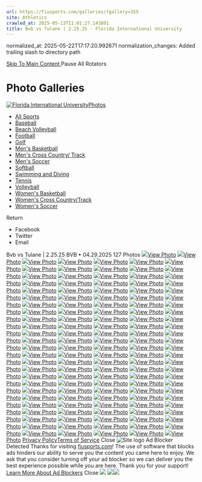 ```yaml
---
url: https://fiusports.com/galleries/?gallery=355
site: Athletics
crawled_at: 2025-05-13T11:01:27.143801
title: Bvb vs Tulane | 2.25.25 - Florida International University
---
```

normalized_at: 2025-05-22T17:17:20.992671
normalization_changes: Added trailing slash to directory path

[ Skip To Main Content ](https://fiusports.com/galleries/womens-beach-volleyball/bvb-vs-tulane-2-25-25/355#main-content) Pause All Rotators 
# Photo Galleries
[![Florida International University](https://fiusports.com/images/logos/site/site.png?height=60)Photos](https://fiusports.com/galleries/)
  * [All Sports](https://fiusports.com/galleries/)
  * [Baseball](https://fiusports.com/galleries/baseball/1)
  * [Beach Volleyball](https://fiusports.com/galleries/womens-beach-volleyball/19)
  * [Football](https://fiusports.com/galleries/football/4)
  * [Golf](https://fiusports.com/galleries/womens-golf/20)
  * [Men's Basketball](https://fiusports.com/galleries/mens-basketball/6)
  * [Men's Cross Country/ Track](https://fiusports.com/galleries/mens-cross-country/7)
  * [Men's Soccer](https://fiusports.com/galleries/mens-soccer/9)
  * [Softball](https://fiusports.com/galleries/softball/10)
  * [Swimming and Diving](https://fiusports.com/galleries/womens-swimming-and-diving/15)
  * [Tennis](https://fiusports.com/galleries/womens-tennis/16)
  * [Volleyball](https://fiusports.com/galleries/womens-volleyball/18)
  * [Women's Basketball](https://fiusports.com/galleries/womens-basketball/12)
  * [Women's Cross Country/Track](https://fiusports.com/galleries/womens-track-and-field/17)
  * [Women's Soccer](https://fiusports.com/galleries/womens-soccer/14)


Return
  * Facebook
  * Twitter
  * Email


Bvb vs Tulane | 2.25.25
BVB • 04.29.2025
127 Photos
[![](https://fiusports.com/images/2025/4/29/Tulane_1-001.jpg?width=682&height=1024)View Photo](https://fiusports.com/galleries/womens-beach-volleyball/bvb-vs-tulane-2-25-25/image-1/355/62554)
[![](https://fiusports.com/galleries/womens-beach-volleyball/bvb-vs-tulane-2-25-25/355)View Photo](https://fiusports.com/galleries/womens-beach-volleyball/bvb-vs-tulane-2-25-25/image-2/355/62555)
[![](https://fiusports.com/galleries/womens-beach-volleyball/bvb-vs-tulane-2-25-25/355)View Photo](https://fiusports.com/galleries/womens-beach-volleyball/bvb-vs-tulane-2-25-25/image-3/355/62556)
[![](https://fiusports.com/galleries/womens-beach-volleyball/bvb-vs-tulane-2-25-25/355)View Photo](https://fiusports.com/galleries/womens-beach-volleyball/bvb-vs-tulane-2-25-25/image-4/355/62557)
[![](https://fiusports.com/galleries/womens-beach-volleyball/bvb-vs-tulane-2-25-25/355)View Photo](https://fiusports.com/galleries/womens-beach-volleyball/bvb-vs-tulane-2-25-25/image-5/355/62558)
[![](https://fiusports.com/galleries/womens-beach-volleyball/bvb-vs-tulane-2-25-25/355)View Photo](https://fiusports.com/galleries/womens-beach-volleyball/bvb-vs-tulane-2-25-25/image-6/355/62559)
[![](https://fiusports.com/galleries/womens-beach-volleyball/bvb-vs-tulane-2-25-25/355)View Photo](https://fiusports.com/galleries/womens-beach-volleyball/bvb-vs-tulane-2-25-25/image-7/355/62560)
[![](https://fiusports.com/galleries/womens-beach-volleyball/bvb-vs-tulane-2-25-25/355)View Photo](https://fiusports.com/galleries/womens-beach-volleyball/bvb-vs-tulane-2-25-25/image-8/355/62561)
[![](https://fiusports.com/galleries/womens-beach-volleyball/bvb-vs-tulane-2-25-25/355)View Photo](https://fiusports.com/galleries/womens-beach-volleyball/bvb-vs-tulane-2-25-25/image-9/355/62562)
[![](https://fiusports.com/galleries/womens-beach-volleyball/bvb-vs-tulane-2-25-25/355)View Photo](https://fiusports.com/galleries/womens-beach-volleyball/bvb-vs-tulane-2-25-25/image-10/355/62563)
[![](https://fiusports.com/galleries/womens-beach-volleyball/bvb-vs-tulane-2-25-25/355)View Photo](https://fiusports.com/galleries/womens-beach-volleyball/bvb-vs-tulane-2-25-25/image-11/355/62564)
[![](https://fiusports.com/galleries/womens-beach-volleyball/bvb-vs-tulane-2-25-25/355)View Photo](https://fiusports.com/galleries/womens-beach-volleyball/bvb-vs-tulane-2-25-25/image-12/355/62565)
[![](https://fiusports.com/galleries/womens-beach-volleyball/bvb-vs-tulane-2-25-25/355)View Photo](https://fiusports.com/galleries/womens-beach-volleyball/bvb-vs-tulane-2-25-25/image-13/355/62566)
[![](https://fiusports.com/galleries/womens-beach-volleyball/bvb-vs-tulane-2-25-25/355)View Photo](https://fiusports.com/galleries/womens-beach-volleyball/bvb-vs-tulane-2-25-25/image-14/355/62567)
[![](https://fiusports.com/galleries/womens-beach-volleyball/bvb-vs-tulane-2-25-25/355)View Photo](https://fiusports.com/galleries/womens-beach-volleyball/bvb-vs-tulane-2-25-25/image-15/355/62568)
[![](https://fiusports.com/galleries/womens-beach-volleyball/bvb-vs-tulane-2-25-25/355)View Photo](https://fiusports.com/galleries/womens-beach-volleyball/bvb-vs-tulane-2-25-25/image-16/355/62569)
[![](https://fiusports.com/galleries/womens-beach-volleyball/bvb-vs-tulane-2-25-25/355)View Photo](https://fiusports.com/galleries/womens-beach-volleyball/bvb-vs-tulane-2-25-25/image-17/355/62570)
[![](https://fiusports.com/galleries/womens-beach-volleyball/bvb-vs-tulane-2-25-25/355)View Photo](https://fiusports.com/galleries/womens-beach-volleyball/bvb-vs-tulane-2-25-25/image-18/355/62571)
[![](https://fiusports.com/galleries/womens-beach-volleyball/bvb-vs-tulane-2-25-25/355)View Photo](https://fiusports.com/galleries/womens-beach-volleyball/bvb-vs-tulane-2-25-25/image-19/355/62572)
[![](https://fiusports.com/galleries/womens-beach-volleyball/bvb-vs-tulane-2-25-25/355)View Photo](https://fiusports.com/galleries/womens-beach-volleyball/bvb-vs-tulane-2-25-25/image-20/355/62573)
[![](https://fiusports.com/galleries/womens-beach-volleyball/bvb-vs-tulane-2-25-25/355)View Photo](https://fiusports.com/galleries/womens-beach-volleyball/bvb-vs-tulane-2-25-25/image-21/355/62574)
[![](https://fiusports.com/galleries/womens-beach-volleyball/bvb-vs-tulane-2-25-25/355)View Photo](https://fiusports.com/galleries/womens-beach-volleyball/bvb-vs-tulane-2-25-25/image-22/355/62575)
[![](https://fiusports.com/galleries/womens-beach-volleyball/bvb-vs-tulane-2-25-25/355)View Photo](https://fiusports.com/galleries/womens-beach-volleyball/bvb-vs-tulane-2-25-25/image-23/355/62576)
[![](https://fiusports.com/galleries/womens-beach-volleyball/bvb-vs-tulane-2-25-25/355)View Photo](https://fiusports.com/galleries/womens-beach-volleyball/bvb-vs-tulane-2-25-25/image-24/355/62577)
[![](https://fiusports.com/galleries/womens-beach-volleyball/bvb-vs-tulane-2-25-25/355)View Photo](https://fiusports.com/galleries/womens-beach-volleyball/bvb-vs-tulane-2-25-25/image-25/355/62578)
[![](https://fiusports.com/galleries/womens-beach-volleyball/bvb-vs-tulane-2-25-25/355)View Photo](https://fiusports.com/galleries/womens-beach-volleyball/bvb-vs-tulane-2-25-25/image-26/355/62579)
[![](https://fiusports.com/galleries/womens-beach-volleyball/bvb-vs-tulane-2-25-25/355)View Photo](https://fiusports.com/galleries/womens-beach-volleyball/bvb-vs-tulane-2-25-25/image-27/355/62580)
[![](https://fiusports.com/galleries/womens-beach-volleyball/bvb-vs-tulane-2-25-25/355)View Photo](https://fiusports.com/galleries/womens-beach-volleyball/bvb-vs-tulane-2-25-25/image-28/355/62581)
[![](https://fiusports.com/galleries/womens-beach-volleyball/bvb-vs-tulane-2-25-25/355)View Photo](https://fiusports.com/galleries/womens-beach-volleyball/bvb-vs-tulane-2-25-25/image-29/355/62582)
[![](https://fiusports.com/galleries/womens-beach-volleyball/bvb-vs-tulane-2-25-25/355)View Photo](https://fiusports.com/galleries/womens-beach-volleyball/bvb-vs-tulane-2-25-25/image-30/355/62583)
[![](https://fiusports.com/galleries/womens-beach-volleyball/bvb-vs-tulane-2-25-25/355)View Photo](https://fiusports.com/galleries/womens-beach-volleyball/bvb-vs-tulane-2-25-25/image-31/355/62584)
[![](https://fiusports.com/galleries/womens-beach-volleyball/bvb-vs-tulane-2-25-25/355)View Photo](https://fiusports.com/galleries/womens-beach-volleyball/bvb-vs-tulane-2-25-25/image-32/355/62585)
[![](https://fiusports.com/galleries/womens-beach-volleyball/bvb-vs-tulane-2-25-25/355)View Photo](https://fiusports.com/galleries/womens-beach-volleyball/bvb-vs-tulane-2-25-25/image-33/355/62586)
[![](https://fiusports.com/galleries/womens-beach-volleyball/bvb-vs-tulane-2-25-25/355)View Photo](https://fiusports.com/galleries/womens-beach-volleyball/bvb-vs-tulane-2-25-25/image-34/355/62587)
[![](https://fiusports.com/galleries/womens-beach-volleyball/bvb-vs-tulane-2-25-25/355)View Photo](https://fiusports.com/galleries/womens-beach-volleyball/bvb-vs-tulane-2-25-25/image-35/355/62588)
[![](https://fiusports.com/galleries/womens-beach-volleyball/bvb-vs-tulane-2-25-25/355)View Photo](https://fiusports.com/galleries/womens-beach-volleyball/bvb-vs-tulane-2-25-25/image-36/355/62589)
[![](https://fiusports.com/galleries/womens-beach-volleyball/bvb-vs-tulane-2-25-25/355)View Photo](https://fiusports.com/galleries/womens-beach-volleyball/bvb-vs-tulane-2-25-25/image-37/355/62590)
[![](https://fiusports.com/galleries/womens-beach-volleyball/bvb-vs-tulane-2-25-25/355)View Photo](https://fiusports.com/galleries/womens-beach-volleyball/bvb-vs-tulane-2-25-25/image-38/355/62591)
[![](https://fiusports.com/galleries/womens-beach-volleyball/bvb-vs-tulane-2-25-25/355)View Photo](https://fiusports.com/galleries/womens-beach-volleyball/bvb-vs-tulane-2-25-25/image-39/355/62592)
[![](https://fiusports.com/galleries/womens-beach-volleyball/bvb-vs-tulane-2-25-25/355)View Photo](https://fiusports.com/galleries/womens-beach-volleyball/bvb-vs-tulane-2-25-25/image-40/355/62593)
[![](https://fiusports.com/galleries/womens-beach-volleyball/bvb-vs-tulane-2-25-25/355)View Photo](https://fiusports.com/galleries/womens-beach-volleyball/bvb-vs-tulane-2-25-25/image-41/355/62594)
[![](https://fiusports.com/galleries/womens-beach-volleyball/bvb-vs-tulane-2-25-25/355)View Photo](https://fiusports.com/galleries/womens-beach-volleyball/bvb-vs-tulane-2-25-25/image-42/355/62595)
[![](https://fiusports.com/galleries/womens-beach-volleyball/bvb-vs-tulane-2-25-25/355)View Photo](https://fiusports.com/galleries/womens-beach-volleyball/bvb-vs-tulane-2-25-25/image-43/355/62596)
[![](https://fiusports.com/galleries/womens-beach-volleyball/bvb-vs-tulane-2-25-25/355)View Photo](https://fiusports.com/galleries/womens-beach-volleyball/bvb-vs-tulane-2-25-25/image-44/355/62597)
[![](https://fiusports.com/galleries/womens-beach-volleyball/bvb-vs-tulane-2-25-25/355)View Photo](https://fiusports.com/galleries/womens-beach-volleyball/bvb-vs-tulane-2-25-25/image-45/355/62598)
[![](https://fiusports.com/galleries/womens-beach-volleyball/bvb-vs-tulane-2-25-25/355)View Photo](https://fiusports.com/galleries/womens-beach-volleyball/bvb-vs-tulane-2-25-25/image-46/355/62599)
[![](https://fiusports.com/galleries/womens-beach-volleyball/bvb-vs-tulane-2-25-25/355)View Photo](https://fiusports.com/galleries/womens-beach-volleyball/bvb-vs-tulane-2-25-25/image-47/355/62600)
[![](https://fiusports.com/galleries/womens-beach-volleyball/bvb-vs-tulane-2-25-25/355)View Photo](https://fiusports.com/galleries/womens-beach-volleyball/bvb-vs-tulane-2-25-25/image-48/355/62601)
[![](https://fiusports.com/galleries/womens-beach-volleyball/bvb-vs-tulane-2-25-25/355)View Photo](https://fiusports.com/galleries/womens-beach-volleyball/bvb-vs-tulane-2-25-25/image-49/355/62602)
[![](https://fiusports.com/galleries/womens-beach-volleyball/bvb-vs-tulane-2-25-25/355)View Photo](https://fiusports.com/galleries/womens-beach-volleyball/bvb-vs-tulane-2-25-25/image-50/355/62603)
[![](https://fiusports.com/galleries/womens-beach-volleyball/bvb-vs-tulane-2-25-25/355)View Photo](https://fiusports.com/galleries/womens-beach-volleyball/bvb-vs-tulane-2-25-25/image-51/355/62604)
[![](https://fiusports.com/galleries/womens-beach-volleyball/bvb-vs-tulane-2-25-25/355)View Photo](https://fiusports.com/galleries/womens-beach-volleyball/bvb-vs-tulane-2-25-25/image-52/355/62605)
[![](https://fiusports.com/galleries/womens-beach-volleyball/bvb-vs-tulane-2-25-25/355)View Photo](https://fiusports.com/galleries/womens-beach-volleyball/bvb-vs-tulane-2-25-25/image-53/355/62606)
[![](https://fiusports.com/galleries/womens-beach-volleyball/bvb-vs-tulane-2-25-25/355)View Photo](https://fiusports.com/galleries/womens-beach-volleyball/bvb-vs-tulane-2-25-25/image-54/355/62607)
[![](https://fiusports.com/galleries/womens-beach-volleyball/bvb-vs-tulane-2-25-25/355)View Photo](https://fiusports.com/galleries/womens-beach-volleyball/bvb-vs-tulane-2-25-25/image-55/355/62608)
[![](https://fiusports.com/galleries/womens-beach-volleyball/bvb-vs-tulane-2-25-25/355)View Photo](https://fiusports.com/galleries/womens-beach-volleyball/bvb-vs-tulane-2-25-25/image-56/355/62609)
[![](https://fiusports.com/galleries/womens-beach-volleyball/bvb-vs-tulane-2-25-25/355)View Photo](https://fiusports.com/galleries/womens-beach-volleyball/bvb-vs-tulane-2-25-25/image-57/355/62610)
[![](https://fiusports.com/galleries/womens-beach-volleyball/bvb-vs-tulane-2-25-25/355)View Photo](https://fiusports.com/galleries/womens-beach-volleyball/bvb-vs-tulane-2-25-25/image-58/355/62611)
[![](https://fiusports.com/galleries/womens-beach-volleyball/bvb-vs-tulane-2-25-25/355)View Photo](https://fiusports.com/galleries/womens-beach-volleyball/bvb-vs-tulane-2-25-25/image-59/355/62612)
[![](https://fiusports.com/galleries/womens-beach-volleyball/bvb-vs-tulane-2-25-25/355)View Photo](https://fiusports.com/galleries/womens-beach-volleyball/bvb-vs-tulane-2-25-25/image-60/355/62613)
[![](https://fiusports.com/galleries/womens-beach-volleyball/bvb-vs-tulane-2-25-25/355)View Photo](https://fiusports.com/galleries/womens-beach-volleyball/bvb-vs-tulane-2-25-25/image-61/355/62614)
[![](https://fiusports.com/galleries/womens-beach-volleyball/bvb-vs-tulane-2-25-25/355)View Photo](https://fiusports.com/galleries/womens-beach-volleyball/bvb-vs-tulane-2-25-25/image-62/355/62615)
[![](https://fiusports.com/galleries/womens-beach-volleyball/bvb-vs-tulane-2-25-25/355)View Photo](https://fiusports.com/galleries/womens-beach-volleyball/bvb-vs-tulane-2-25-25/image-63/355/62616)
[![](https://fiusports.com/galleries/womens-beach-volleyball/bvb-vs-tulane-2-25-25/355)View Photo](https://fiusports.com/galleries/womens-beach-volleyball/bvb-vs-tulane-2-25-25/image-64/355/62617)
[![](https://fiusports.com/galleries/womens-beach-volleyball/bvb-vs-tulane-2-25-25/355)View Photo](https://fiusports.com/galleries/womens-beach-volleyball/bvb-vs-tulane-2-25-25/image-65/355/62618)
[![](https://fiusports.com/galleries/womens-beach-volleyball/bvb-vs-tulane-2-25-25/355)View Photo](https://fiusports.com/galleries/womens-beach-volleyball/bvb-vs-tulane-2-25-25/image-66/355/62619)
[![](https://fiusports.com/galleries/womens-beach-volleyball/bvb-vs-tulane-2-25-25/355)View Photo](https://fiusports.com/galleries/womens-beach-volleyball/bvb-vs-tulane-2-25-25/image-67/355/62620)
[![](https://fiusports.com/galleries/womens-beach-volleyball/bvb-vs-tulane-2-25-25/355)View Photo](https://fiusports.com/galleries/womens-beach-volleyball/bvb-vs-tulane-2-25-25/image-68/355/62621)
[![](https://fiusports.com/galleries/womens-beach-volleyball/bvb-vs-tulane-2-25-25/355)View Photo](https://fiusports.com/galleries/womens-beach-volleyball/bvb-vs-tulane-2-25-25/image-69/355/62622)
[![](https://fiusports.com/galleries/womens-beach-volleyball/bvb-vs-tulane-2-25-25/355)View Photo](https://fiusports.com/galleries/womens-beach-volleyball/bvb-vs-tulane-2-25-25/image-70/355/62623)
[![](https://fiusports.com/galleries/womens-beach-volleyball/bvb-vs-tulane-2-25-25/355)View Photo](https://fiusports.com/galleries/womens-beach-volleyball/bvb-vs-tulane-2-25-25/image-71/355/62624)
[![](https://fiusports.com/galleries/womens-beach-volleyball/bvb-vs-tulane-2-25-25/355)View Photo](https://fiusports.com/galleries/womens-beach-volleyball/bvb-vs-tulane-2-25-25/image-72/355/62625)
[![](https://fiusports.com/galleries/womens-beach-volleyball/bvb-vs-tulane-2-25-25/355)View Photo](https://fiusports.com/galleries/womens-beach-volleyball/bvb-vs-tulane-2-25-25/image-73/355/62626)
[![](https://fiusports.com/galleries/womens-beach-volleyball/bvb-vs-tulane-2-25-25/355)View Photo](https://fiusports.com/galleries/womens-beach-volleyball/bvb-vs-tulane-2-25-25/image-74/355/62627)
[![](https://fiusports.com/galleries/womens-beach-volleyball/bvb-vs-tulane-2-25-25/355)View Photo](https://fiusports.com/galleries/womens-beach-volleyball/bvb-vs-tulane-2-25-25/image-75/355/62628)
[![](https://fiusports.com/galleries/womens-beach-volleyball/bvb-vs-tulane-2-25-25/355)View Photo](https://fiusports.com/galleries/womens-beach-volleyball/bvb-vs-tulane-2-25-25/image-76/355/62629)
[![](https://fiusports.com/galleries/womens-beach-volleyball/bvb-vs-tulane-2-25-25/355)View Photo](https://fiusports.com/galleries/womens-beach-volleyball/bvb-vs-tulane-2-25-25/image-77/355/62630)
[![](https://fiusports.com/galleries/womens-beach-volleyball/bvb-vs-tulane-2-25-25/355)View Photo](https://fiusports.com/galleries/womens-beach-volleyball/bvb-vs-tulane-2-25-25/image-78/355/62631)
[![](https://fiusports.com/galleries/womens-beach-volleyball/bvb-vs-tulane-2-25-25/355)View Photo](https://fiusports.com/galleries/womens-beach-volleyball/bvb-vs-tulane-2-25-25/image-79/355/62632)
[![](https://fiusports.com/galleries/womens-beach-volleyball/bvb-vs-tulane-2-25-25/355)View Photo](https://fiusports.com/galleries/womens-beach-volleyball/bvb-vs-tulane-2-25-25/image-80/355/62633)
[![](https://fiusports.com/galleries/womens-beach-volleyball/bvb-vs-tulane-2-25-25/355)View Photo](https://fiusports.com/galleries/womens-beach-volleyball/bvb-vs-tulane-2-25-25/image-81/355/62634)
[![](https://fiusports.com/galleries/womens-beach-volleyball/bvb-vs-tulane-2-25-25/355)View Photo](https://fiusports.com/galleries/womens-beach-volleyball/bvb-vs-tulane-2-25-25/image-82/355/62635)
[![](https://fiusports.com/galleries/womens-beach-volleyball/bvb-vs-tulane-2-25-25/355)View Photo](https://fiusports.com/galleries/womens-beach-volleyball/bvb-vs-tulane-2-25-25/image-83/355/62636)
[![](https://fiusports.com/galleries/womens-beach-volleyball/bvb-vs-tulane-2-25-25/355)View Photo](https://fiusports.com/galleries/womens-beach-volleyball/bvb-vs-tulane-2-25-25/image-84/355/62637)
[![](https://fiusports.com/galleries/womens-beach-volleyball/bvb-vs-tulane-2-25-25/355)View Photo](https://fiusports.com/galleries/womens-beach-volleyball/bvb-vs-tulane-2-25-25/image-85/355/62638)
[![](https://fiusports.com/galleries/womens-beach-volleyball/bvb-vs-tulane-2-25-25/355)View Photo](https://fiusports.com/galleries/womens-beach-volleyball/bvb-vs-tulane-2-25-25/image-86/355/62639)
[![](https://fiusports.com/galleries/womens-beach-volleyball/bvb-vs-tulane-2-25-25/355)View Photo](https://fiusports.com/galleries/womens-beach-volleyball/bvb-vs-tulane-2-25-25/image-87/355/62640)
[![](https://fiusports.com/galleries/womens-beach-volleyball/bvb-vs-tulane-2-25-25/355)View Photo](https://fiusports.com/galleries/womens-beach-volleyball/bvb-vs-tulane-2-25-25/image-88/355/62641)
[![](https://fiusports.com/galleries/womens-beach-volleyball/bvb-vs-tulane-2-25-25/355)View Photo](https://fiusports.com/galleries/womens-beach-volleyball/bvb-vs-tulane-2-25-25/image-89/355/62642)
[![](https://fiusports.com/galleries/womens-beach-volleyball/bvb-vs-tulane-2-25-25/355)View Photo](https://fiusports.com/galleries/womens-beach-volleyball/bvb-vs-tulane-2-25-25/image-90/355/62643)
[![](https://fiusports.com/galleries/womens-beach-volleyball/bvb-vs-tulane-2-25-25/355)View Photo](https://fiusports.com/galleries/womens-beach-volleyball/bvb-vs-tulane-2-25-25/image-91/355/62644)
[![](https://fiusports.com/galleries/womens-beach-volleyball/bvb-vs-tulane-2-25-25/355)View Photo](https://fiusports.com/galleries/womens-beach-volleyball/bvb-vs-tulane-2-25-25/image-92/355/62645)
[![](https://fiusports.com/galleries/womens-beach-volleyball/bvb-vs-tulane-2-25-25/355)View Photo](https://fiusports.com/galleries/womens-beach-volleyball/bvb-vs-tulane-2-25-25/image-93/355/62646)
[![](https://fiusports.com/galleries/womens-beach-volleyball/bvb-vs-tulane-2-25-25/355)View Photo](https://fiusports.com/galleries/womens-beach-volleyball/bvb-vs-tulane-2-25-25/image-94/355/62647)
[![](https://fiusports.com/galleries/womens-beach-volleyball/bvb-vs-tulane-2-25-25/355)View Photo](https://fiusports.com/galleries/womens-beach-volleyball/bvb-vs-tulane-2-25-25/image-95/355/62648)
[![](https://fiusports.com/galleries/womens-beach-volleyball/bvb-vs-tulane-2-25-25/355)View Photo](https://fiusports.com/galleries/womens-beach-volleyball/bvb-vs-tulane-2-25-25/image-96/355/62649)
[![](https://fiusports.com/galleries/womens-beach-volleyball/bvb-vs-tulane-2-25-25/355)View Photo](https://fiusports.com/galleries/womens-beach-volleyball/bvb-vs-tulane-2-25-25/image-97/355/62650)
[![](https://fiusports.com/galleries/womens-beach-volleyball/bvb-vs-tulane-2-25-25/355)View Photo](https://fiusports.com/galleries/womens-beach-volleyball/bvb-vs-tulane-2-25-25/image-98/355/62651)
[![](https://fiusports.com/galleries/womens-beach-volleyball/bvb-vs-tulane-2-25-25/355)View Photo](https://fiusports.com/galleries/womens-beach-volleyball/bvb-vs-tulane-2-25-25/image-99/355/62652)
[![](https://fiusports.com/galleries/womens-beach-volleyball/bvb-vs-tulane-2-25-25/355)View Photo](https://fiusports.com/galleries/womens-beach-volleyball/bvb-vs-tulane-2-25-25/image-100/355/62653)
[![](https://fiusports.com/galleries/womens-beach-volleyball/bvb-vs-tulane-2-25-25/355)View Photo](https://fiusports.com/galleries/womens-beach-volleyball/bvb-vs-tulane-2-25-25/image-101/355/62654)
[![](https://fiusports.com/galleries/womens-beach-volleyball/bvb-vs-tulane-2-25-25/355)View Photo](https://fiusports.com/galleries/womens-beach-volleyball/bvb-vs-tulane-2-25-25/image-102/355/62655)
[![](https://fiusports.com/galleries/womens-beach-volleyball/bvb-vs-tulane-2-25-25/355)View Photo](https://fiusports.com/galleries/womens-beach-volleyball/bvb-vs-tulane-2-25-25/image-103/355/62656)
[![](https://fiusports.com/galleries/womens-beach-volleyball/bvb-vs-tulane-2-25-25/355)View Photo](https://fiusports.com/galleries/womens-beach-volleyball/bvb-vs-tulane-2-25-25/image-104/355/62657)
[![](https://fiusports.com/galleries/womens-beach-volleyball/bvb-vs-tulane-2-25-25/355)View Photo](https://fiusports.com/galleries/womens-beach-volleyball/bvb-vs-tulane-2-25-25/image-105/355/62658)
[![](https://fiusports.com/galleries/womens-beach-volleyball/bvb-vs-tulane-2-25-25/355)View Photo](https://fiusports.com/galleries/womens-beach-volleyball/bvb-vs-tulane-2-25-25/image-106/355/62659)
[![](https://fiusports.com/galleries/womens-beach-volleyball/bvb-vs-tulane-2-25-25/355)View Photo](https://fiusports.com/galleries/womens-beach-volleyball/bvb-vs-tulane-2-25-25/image-107/355/62660)
[![](https://fiusports.com/galleries/womens-beach-volleyball/bvb-vs-tulane-2-25-25/355)View Photo](https://fiusports.com/galleries/womens-beach-volleyball/bvb-vs-tulane-2-25-25/image-108/355/62661)
[![](https://fiusports.com/galleries/womens-beach-volleyball/bvb-vs-tulane-2-25-25/355)View Photo](https://fiusports.com/galleries/womens-beach-volleyball/bvb-vs-tulane-2-25-25/image-109/355/62662)
[![](https://fiusports.com/galleries/womens-beach-volleyball/bvb-vs-tulane-2-25-25/355)View Photo](https://fiusports.com/galleries/womens-beach-volleyball/bvb-vs-tulane-2-25-25/image-110/355/62663)
[![](https://fiusports.com/galleries/womens-beach-volleyball/bvb-vs-tulane-2-25-25/355)View Photo](https://fiusports.com/galleries/womens-beach-volleyball/bvb-vs-tulane-2-25-25/image-111/355/62664)
[![](https://fiusports.com/galleries/womens-beach-volleyball/bvb-vs-tulane-2-25-25/355)View Photo](https://fiusports.com/galleries/womens-beach-volleyball/bvb-vs-tulane-2-25-25/image-112/355/62665)
[![](https://fiusports.com/galleries/womens-beach-volleyball/bvb-vs-tulane-2-25-25/355)View Photo](https://fiusports.com/galleries/womens-beach-volleyball/bvb-vs-tulane-2-25-25/image-113/355/62666)
[![](https://fiusports.com/galleries/womens-beach-volleyball/bvb-vs-tulane-2-25-25/355)View Photo](https://fiusports.com/galleries/womens-beach-volleyball/bvb-vs-tulane-2-25-25/image-114/355/62667)
[![](https://fiusports.com/galleries/womens-beach-volleyball/bvb-vs-tulane-2-25-25/355)View Photo](https://fiusports.com/galleries/womens-beach-volleyball/bvb-vs-tulane-2-25-25/image-115/355/62668)
[![](https://fiusports.com/galleries/womens-beach-volleyball/bvb-vs-tulane-2-25-25/355)View Photo](https://fiusports.com/galleries/womens-beach-volleyball/bvb-vs-tulane-2-25-25/image-116/355/62669)
[![](https://fiusports.com/galleries/womens-beach-volleyball/bvb-vs-tulane-2-25-25/355)View Photo](https://fiusports.com/galleries/womens-beach-volleyball/bvb-vs-tulane-2-25-25/image-117/355/62670)
[![](https://fiusports.com/galleries/womens-beach-volleyball/bvb-vs-tulane-2-25-25/355)View Photo](https://fiusports.com/galleries/womens-beach-volleyball/bvb-vs-tulane-2-25-25/image-118/355/62671)
[![](https://fiusports.com/galleries/womens-beach-volleyball/bvb-vs-tulane-2-25-25/355)View Photo](https://fiusports.com/galleries/womens-beach-volleyball/bvb-vs-tulane-2-25-25/image-119/355/62672)
[![](https://fiusports.com/galleries/womens-beach-volleyball/bvb-vs-tulane-2-25-25/355)View Photo](https://fiusports.com/galleries/womens-beach-volleyball/bvb-vs-tulane-2-25-25/image-120/355/62673)
[![](https://fiusports.com/galleries/womens-beach-volleyball/bvb-vs-tulane-2-25-25/355)View Photo](https://fiusports.com/galleries/womens-beach-volleyball/bvb-vs-tulane-2-25-25/image-121/355/62674)
[![](https://fiusports.com/galleries/womens-beach-volleyball/bvb-vs-tulane-2-25-25/355)View Photo](https://fiusports.com/galleries/womens-beach-volleyball/bvb-vs-tulane-2-25-25/image-122/355/62675)
[![](https://fiusports.com/galleries/womens-beach-volleyball/bvb-vs-tulane-2-25-25/355)View Photo](https://fiusports.com/galleries/womens-beach-volleyball/bvb-vs-tulane-2-25-25/image-123/355/62676)
[![](https://fiusports.com/galleries/womens-beach-volleyball/bvb-vs-tulane-2-25-25/355)View Photo](https://fiusports.com/galleries/womens-beach-volleyball/bvb-vs-tulane-2-25-25/image-124/355/62677)
[![](https://fiusports.com/galleries/womens-beach-volleyball/bvb-vs-tulane-2-25-25/355)View Photo](https://fiusports.com/galleries/womens-beach-volleyball/bvb-vs-tulane-2-25-25/image-125/355/62678)
[![](https://fiusports.com/galleries/womens-beach-volleyball/bvb-vs-tulane-2-25-25/355)View Photo](https://fiusports.com/galleries/womens-beach-volleyball/bvb-vs-tulane-2-25-25/image-126/355/62679)
[![](https://fiusports.com/galleries/womens-beach-volleyball/bvb-vs-tulane-2-25-25/355)View Photo](https://fiusports.com/galleries/womens-beach-volleyball/bvb-vs-tulane-2-25-25/image-127/355/62680)
[Privacy Policy](https://www.sidearmsports.com/privacypolicy/)[Terms of Service](https://www.sidearmsports.com/terms-of-service/)
Close
![Site logo](https://fiusports.com/images/logos/site/site.png?width=48)
Ad Blocker Detected
Thanks for visiting [fiusports.com](https://fiusports.com/galleries/womens-beach-volleyball/bvb-vs-tulane-2-25-25/355)!
The use of software that blocks ads hinders our ability to serve you the content you came here to enjoy.
We ask that you consider turning off your ad blocker so we can deliver you the best experience possible while you are here.
Thank you for your support!
[Learn More About Ad Blockers](http://www.sidearmsports.com/blockers)
Close
![](https://adservice.google.com/ddm/fls/z/dc_pre=CKeQwebaoI0DFUqyWgUdpB4LlQ;src=8031022;type=count0;cat=sitev0;dc_lat=;dc_rdid=;tag_for_child_directed_treatment=;ord=1;num=6431387994494.611)
![](https://insight.adsrvr.org/track/conv/?adv=3xwb5d7&ct=0:6dpl0mk&fmt=3)![](https://adservice.google.com/ddm/fls/z/dc_pre=CNG9webaoI0DFa6fWgUdlAIvGA;src=8031022;type=counter;cat=sitev0;dc_lat=;dc_rdid=;tag_for_child_directed_treatment=;ord=1;num=3635661516691.2397)
